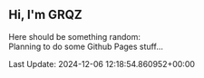 ## Hi, I'm GRQZ
Here should be something random:  
Planning to do some Github Pages stuff...


Last Update: 2024-12-06 12:18:54.860952+00:00
